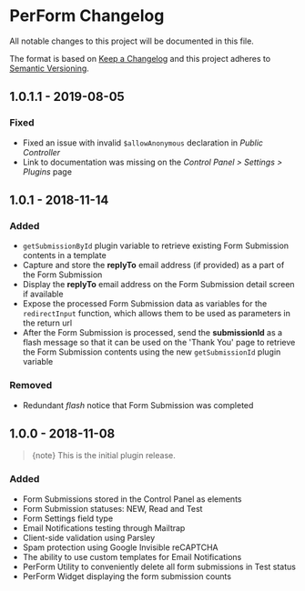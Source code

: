 # PerForm Changelog

All notable changes to this project will be documented in this file.

The format is based on [Keep a Changelog](http://keepachangelog.com/) and this project adheres to [Semantic Versioning](http://semver.org/).

## 1.0.1.1 - 2019-08-05

### Fixed

- Fixed an issue with invalid `$allowAnonymous` declaration in _Public Controller_
- Link to documentation was missing on the _Control Panel > Settings > Plugins_ page

## 1.0.1 - 2018-11-14

### Added

- `getSubmissionById` plugin variable to retrieve existing Form Submission contents in a template
- Capture and store the **replyTo** email address (if provided) as a part of the Form Submission
- Display the **replyTo** email address on the Form Submission detail screen if available
- Expose the processed Form Submission data as variables for the  `redirectInput` function, which allows them to be used as parameters in the return url
- After the Form Submission is processed, send the **submissionId** as a flash message so that it can be used on the 'Thank You' page to retrieve the Form Submission contents using the new `getSubmissionId` plugin variable

### Removed

- Redundant *flash* notice that Form Submission was completed

## 1.0.0 - 2018-11-08

> {note} This is the initial plugin release.

### Added

- Form Submissions stored in the Control Panel as elements
- Form Submission statuses: NEW, Read and Test
- Form Settings field type
- Email Notifications testing through Mailtrap
- Client-side validation using Parsley
- Spam protection using Google Invisible reCAPTCHA
- The ability to use custom templates for Email Notifications
- PerForm Utility to conveniently delete all form submissions in Test status
- PerForm Widget displaying the form submission counts
